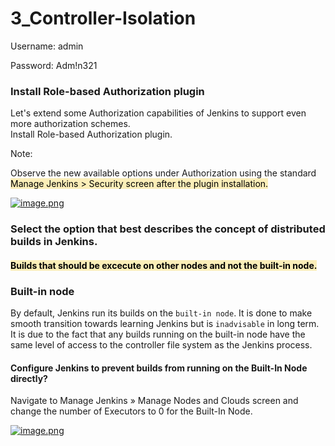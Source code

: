 # 3_Controller-Isolation

Username: admin

Password: Adm!n321

### Install Role-based Authorization plugin

Let's extend some Authorization capabilities of Jenkins to support even more authorization schemes.  
Install Role-based Authorization plugin.

Note:

Observe the new available options under Authorization using the standard <span style="color: rgb(0, 0, 0); background-color: rgb(251, 238, 184);">Manage Jenkins &gt; Security screen after the plugin installation.</span>

[![image.png](https://bookstack.besthomelabevar.xyz/uploads/images/gallery/2024-06/scaled-1680-/66TB1uj1JiNdIkfH-image.png)](https://bookstack.besthomelabevar.xyz/uploads/images/gallery/2024-06/66TB1uj1JiNdIkfH-image.png)

### Select the option that best describes the concept of distributed builds in Jenkins.

#### <span style="background-color: rgb(251, 238, 184); color: rgb(0, 0, 0);">Builds that should be excecute on other nodes and not the built-in node.</span>

### Built-in node

By default, Jenkins run its builds on the `built-in node`. It is done to make smooth transition towards learning Jenkins but is `inadvisable` in long term.  
It is due to the fact that any builds running on the built-in node have the same level of access to the controller file system as the Jenkins process.

#### Configure Jenkins to prevent builds from running on the Built-In Node directly?

Navigate to Manage Jenkins » Manage Nodes and Clouds screen and change the number of Executors to 0 for the Built-In Node.

[![image.png](https://bookstack.besthomelabevar.xyz/uploads/images/gallery/2024-06/scaled-1680-/GizvrGSAxivUQbT4-image.png)](https://bookstack.besthomelabevar.xyz/uploads/images/gallery/2024-06/GizvrGSAxivUQbT4-image.png)